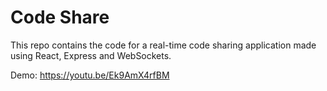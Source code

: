 # Code Share
This repo contains the code for a real-time code sharing application made using React, Express and WebSockets.

Demo: https://youtu.be/Ek9AmX4rfBM
